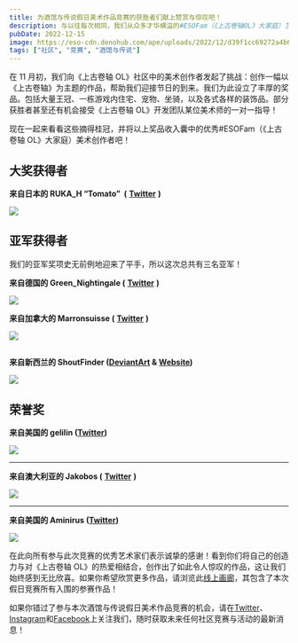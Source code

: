 ```yaml
---
title: 为酒馆与传说假日美术作品竞赛的获胜者们献上赞赏与惊叹吧！
description: 与以往每次相同，我们从众多才华横溢的#ESOFam（《上古卷轴OL》大家庭）艺术家那里收到了海量优秀作品。以下是本年度假日美术作品竞赛的获胜者！
pubDate: 2022-12-15
image: https://eso-cdn.denohub.com/ape/uploads/2022/12/d39f1cc69272a4b6eeae4e8cb0f7d2a5.jpg
tags: ["社区", "竞赛", "酒馆与传说"]
---
```


在 11 月初，我们向《上古卷轴
OL》社区中的美术创作者发起了挑战：创作一幅以《上古卷轴》为主题的作品，帮助我们迎接节日的到来。我们为此设立了丰厚的奖品。包括大量王冠、一栋游戏内住宅、宠物、坐骑，以及各式各样的装饰品。部分获胜者甚至还有机会接受《上古卷轴
OL》开发团队某位美术师的一对一指导！

现在一起来看看这些摘得桂冠，并将以上奖品收入囊中的优秀#ESOFam（《上古卷轴 OL》大家庭）美术创作者吧！

## 大奖获得者

**来自日本的 RUKA_H “Tomato”  (** [**Twitter**](https://twitter.com/7LpreV8CTgfay2r) **)**

![](https://eso-cdn.denohub.com/ape/uploads/2022/12/abf00f9b419762537a2a81957603985a.jpg)

## 

## 亚军获得者

我们的亚军奖项史无前例地迎来了平手，所以这次总共有三名亚军！

**来自德国的 Green_Nightingale (** [**Twitter**](https://twitter.com/GreenNightinga1) **)**

![](https://eso-cdn.denohub.com/ape/uploads/2022/12/b6f48514029b9c468cdc1f0ae12bee24.png)

**来自加拿大的 Marronsuisse (** [**Twitter**](https://twitter.com/Marron_suisse) **)**

![](https://eso-cdn.denohub.com/ape/uploads/2022/12/d38b524ce4d92004feb3dd1842c99280.jpg)

## 

**来自新西兰的
ShoutFinder ([DeviantArt](https://www.deviantart.com/shoutfinder) & [Website](https://aeshoutfinder.wixsite.com/website))**

![](https://eso-cdn.denohub.com/ape/uploads/2022/12/e8261a41ed5ee89b4fb0f7b4ef127c03.jpg)

## 

## 荣誉奖

**来自美国的 gelilin ([Twitter](https://twitter.com/LizzyDArt/status/1598575239960866822))**

![](https://eso-cdn.denohub.com/ape/uploads/2022/12/29374fbf1d04ca73b3aed4c12d4be105.png)

---

**来自澳大利亚的 Jakobos (** [**Twitter**](https://twitter.com/JakobosArt) **)**

![](https://eso-cdn.denohub.com/ape/uploads/2022/12/95242b214bc5af0538148c04451cda03.png)

---

**来自美国的 Aminirus ([Twitter](https://twitter.com/Aminirus0))**

![](https://eso-cdn.denohub.com/ape/uploads/2022/12/8b661659d55eaf1d0406b317496de17f.png)

在此向所有参与此次竞赛的优秀艺术家们表示诚挚的感谢！看到你们将自己的创造力与对《上古卷轴
OL》的热爱相结合，创作出了如此令人惊叹的作品，这让我们始终感到无比欣喜。如果你希望欣赏更多作品，请浏览此[线上画廊](https://woobox.com/7nd562)，其包含了本次假日竞赛所有入围的参赛作品！

如果你错过了参与本次酒馆与传说假日美术作品竞赛的机会，请在[Twitter](https://twitter.com/TESOnline)、[Instagram](https://www.instagram.com/elderscrollsonline/)和[Facebook](https://www.facebook.com/elderscrollsonline)上关注我们，随时获取未来任何社区竞赛与活动的最新消息！
